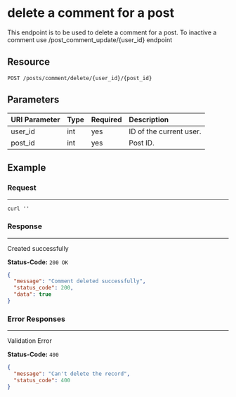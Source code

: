 # delete a comment for a post

This endpoint is to be used to delete a comment for a post. To inactive a comment use /post_comment_update/{user_id} endpoint

## Resource

```
POST /posts/comment/delete/{user_id}/{post_id}
```

## Parameters

URI Parameter | Type | Required | Description
:------------ | :--- | :------- | :----------
user_id       | int  | yes      | ID of the current user.
post_id       | int  | yes      | Post ID.

## Example

### Request

--------------------------------------------------------------------------------

```curl
curl ''
```

### Response

--------------------------------------------------------------------------------
Created successfully

**Status-Code:** `200 OK`

```json
{
  "message": "Comment deleted successfully",
  "status_code": 200,
  "data": true
}
```

### Error Responses

--------------------------------------------------------------------------------
Validation Error

**Status-Code:** `400`

```json
{
  "message": "Can't delete the record",
  "status_code": 400
}
```
